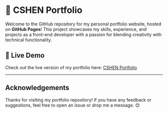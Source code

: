 # 🚀 CSHEN Portfolio

Welcome to the GitHub repository for my personal portfolio website, hosted on **GitHub Pages**! This project showcases my skills, experience, and projects as a front-end developer with a passion for blending creativity with technical functionality.

## 🌟 Live Demo

Check out the live version of my portfolio here: [CSHEN Portfolio](https://cshenn.github.io/CSHEN/)

---

##  Acknowledgements

Thanks for visiting my portfolio repository! If you have any feedback or suggestions, feel free to open an issue or drop me a message. 😊

